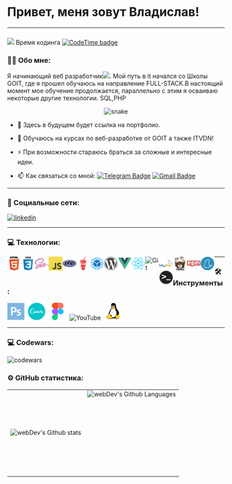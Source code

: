 # Привет, меня зовут Владислав!

---

###
<img src="https://media.giphy.com/media/WUlplcMpOCEmTGBtBW/giphy.gif" width="30px"> Время кодинга [![CodeTime badge](https://img.shields.io/endpoint?style=social&url=https%3A%2F%2Fapi.codetime.dev%2Fshield%3Fid%3D21364%26project%3D%26in%3D0)](https://codetime.dev)

### :man_technologist: Обо мне:

Я начинающий веб разработчик<img src="https://media.giphy.com/media/WUlplcMpOCEmTGBtBW/giphy.gif" width="30px">. Мой
путь в it начался со Школы GOIT, где я прошел обучаюсь на направление FULL-STACK.В настоящий момент мое обучение
продолжается, параллельно с этим я осваиваю некоторые другие технологии. SQL,PHP

<p align="center">
 <img width="600" src="assets/github-snake.svg" alt="snake"/>
</p>

- :telescope: Здесь в будущем будет ссылка на портфолио.

- :seedling: Обучаюсь на курсах по веб-разработке от GOIT а также ITVDN!

- :zap: При возможности стараюсь браться за сложные и интересные идеи.

- :mailbox: Как связаться со
  мной: [![Telegram Badge](https://img.shields.io/badge/-ГончарВладислав-blue?style=flat&logo=Telegram&logoColor=white)](https://t.me/vlad_wo_rk) [![Gmail Badge](https://img.shields.io/badge/-Gmail-red?style=flat&logo=Gmail&logoColor=white)](mailto:vladyslav.honchar1990@gmail.com)

---

### 🤝 Социальные сети:

  <div id="badges">
    <a href="https://www.linkedin.com/in/vladyslav-honchar-6927ab285" target="_blank">
      <img src="https://cdn-icons-png.flaticon.com/512/2504/2504799.png" width="40" height="40" alt="linkedin" />
    </a>
    <!-- <a href="https://t.me/vlad_wo_rk" target="_blank">
      <img src="https://cdn-icons-png.flaticon.com/512/2111/2111646.png" width="40" height="40" alt="telegram group" />
    </a>
    <a href="https://www.youtube.com" target="_blank">
      <img src="https://cdn-icons-png.flaticon.com/512/3670/3670147.png" width="40" height="40" alt="Youtube"/>
    </a> -->
  </div>

---

### 💻 Технологии:

<div>
<img align="left" alt="HTML5" width="32px" src="https://raw.githubusercontent.com/github/explore/80688e429a7d4ef2fca1e82350fe8e3517d3494d/topics/html/html.png" />
<img align="left" alt="CSS3" width="32px" src="https://raw.githubusercontent.com/github/explore/80688e429a7d4ef2fca1e82350fe8e3517d3494d/topics/css/css.png" />
<img align="left" alt="Sass" width="32px" src="https://raw.githubusercontent.com/github/explore/80688e429a7d4ef2fca1e82350fe8e3517d3494d/topics/sass/sass.png" />
  <img align="left" alt="JavaScript" width="32px" src="https://raw.githubusercontent.com/github/explore/80688e429a7d4ef2fca1e82350fe8e3517d3494d/topics/javascript/javascript.png" />
  <img align="left" alt="PHP" width="32px" src="https://github.com/devicons/devicon/blob/master/icons/php/php-original.svg" />
<img align="left" alt="Gulp" width="32px" src="https://raw.githubusercontent.com/devicons/devicon/1119b9f84c0290e0f0b38982099a2bd027a48bf1/icons/gulp/gulp-plain.svg" />
<img align="left" alt="Webpack" width="32px" src="https://raw.githubusercontent.com/devicons/devicon/1119b9f84c0290e0f0b38982099a2bd027a48bf1/icons/webpack/webpack-original.svg" />
<img align="left" alt="WordPress" width="32px" src="https://raw.githubusercontent.com/devicons/devicon/1119b9f84c0290e0f0b38982099a2bd027a48bf1/icons/wordpress/wordpress-plain.svg" />
<img align="left" alt="Vue" width="32px" src="https://github.com/devicons/devicon/blob/master/icons/vuejs/vuejs-original.svg" />
<img align="left" alt="React" width="32px" src="https://github.com/devicons/devicon/blob/master/icons/react/react-original.svg" />
<img align="left" alt="Git" width="32px" src="https://cdn.jsdelivr.net/gh/devicons/devicon/icons/git/git-original.svg" />
<img align="left" alt="Git" width="32px" src="https://github.com/devicons/devicon/blob/master/icons/mysql/mysql-original-wordmark.svg" />
<img align="left" alt="Git" width="32px" src="https://github.com/devicons/devicon/blob/master/icons/composer/composer-original.svg" />
<img align="left" alt="npm" width="32px" src="https://github.com/devicons/devicon/blob/master/icons/npm/npm-original-wordmark.svg" />
<img align="left" alt="Yarn" width="32px" src="https://github.com/devicons/devicon/blob/master/icons/yarn/yarn-original.svg" />
<img align="left" alt="Terminal" width="32px" src="https://raw.githubusercontent.com/github/explore/80688e429a7d4ef2fca1e82350fe8e3517d3494d/topics/terminal/terminal.png" />
</div>

---

### 🛠 Инструменты:

<div>
  <img src="https://github.com/devicons/devicon/blob/master/icons/photoshop/photoshop-plain.svg" title="photoshop" alt="photoshop" width="40" height="40"/>&nbsp;
  <img src="https://github.com/devicons/devicon/blob/master/icons/canva/canva-original.svg" title="canva" alt="canva" width="40" height="40"/>&nbsp;
  <img src="https://github.com/devicons/devicon/blob/master/icons/figma/figma-original.svg" title="figma" alt="figma" width="40" height="40"/>&nbsp;
  <img src="https://upload.wikimedia.org/wikipedia/commons/9/9e/YouTube_Logo_%282013-2017%29.svg" title="YouTube" alt="YouTube" width="40" height="40"/>&nbsp;
  <img src="https://github.com/devicons/devicon/blob/master/icons/linux/linux-original.svg" title="linux" alt="linux" width="40" height="40"/>&nbsp;
</div>

---

<!-- ### 💻 Пройденные курсы:

| Курсы                                                                     | Дата              |
| -------------------------------------------------------------------------------| :---------------: |
| #1  GoIT       - изучение основ HTML/CSS, FlexBox,Grid,Адаптивная верстка      | 02/2023 - 05/2023 |
                 - изучение Javascript                                           | 02/2023 - 05/2023 |
| #2  Code.mu    - изучение HTML/CSS:
                   1.Основной учебник
                   2.Высший учебник
                   3.Учебник SASS
      
                 - изучение Javascript:                                      
                   1.Основной учебник                                            | 02/2023 - 07/2023 |
                   2.Высший учебник                                              | 02/2023 - 07/2023 |
                   3.Основы ООП                                                  | 02/2023 - 07/2023 |
                   4.Задачник по уровням                                         | 02/2023 - 07/2023 |

                 - изучение PHP
                   1.Основной учебник                                            | 08/2023 - хх/2023 |
                   2.Учебник практики
                   3.Основы ООП
                   4.Учебник Парсинга
                   5.Учебник Практики                      

| #3  Udemy      - Javascript (Дмитрий Стащук)                                   | 02/2023 - 07/2023 |

| #4  ITVDN      - HTML/CSS                                                      | 02/2023 - 07/2023 |
                 - Javascript                                                    | 02/2023 - 07/2023 |
                 - PHP                                                           | 02/2023 - 07/2023 |
                 - React                                                         | 02/2023 - 07/2023 |
                 - Vue                                                           | 02/2023 - 07/2023 |
                 - SQL                                                           | 02/2023 - 07/2023 |

--- -->

### 💻 Codewars:

![codewars](https://www.codewars.com/users/Tienam123/badges/large)

### ⚙️ GitHub статистика:

<table>
  <tr>
    <td>
      <img align="left" src="http://github-readme-streak-stats.herokuapp.com?user=Tienam123&theme=dark&background=000000" alt="webDev's Github stats" />
    </td>
    <td>
      <img height="195px" align="right" alt="webDev's Github Languages" src="https://github-readme-stats-sigma-five.vercel.app/api/top-langs/?username=Tienam123&layout=compact&theme=vision-friendly-dark" />
    </td>
  </tr>
</table>

